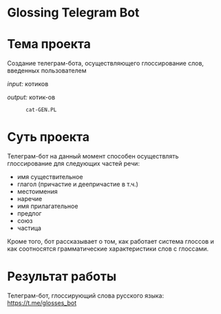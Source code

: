 Glossing Telegram Bot
========================


# Тема проекта

Создание телеграм-бота, осуществляющего глоссирование слов, введенных пользователем

*input:* котиков

*output:* котик-ов 

          cat-GEN.PL



# Суть проекта

Телеграм-бот на данный момент способен осуществлять глоссирование для следующих частей речи:

- имя существительное
- глагол (причастие и деепричастие в т.ч.)
- местоимения
- наречие
- имя прилагательное
- предлог
- союз
- частица

Кроме того, бот рассказывает о том, как работает система глоссов и как соотносятся грамматические характеристики слов с глоссами.

# Результат работы

Телеграм-бот, глоссирующий слова русского языка: https://t.me/glosses_bot
